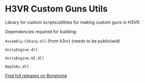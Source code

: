 # H3VR Custom Guns Utils
Library for custom scripts/utilities for making custom guns in H3VR.

Dependencies required for building:

`Assembly-CSharp.dll` (from h3vr) (needs to be publicised)

`UnityEngine.dll`

`UnityEngine.UI.dll`

`BepInEx.dll`


[Find full releases on Bonetome](https://bonetome.com/h3vr/mods/160/)


